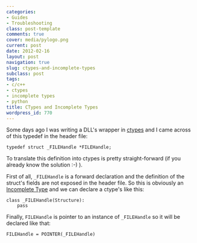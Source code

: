 ```yaml
---
categories:
- Guides
- Troubleshooting
class: post-template
comments: true
cover: media/pylogo.png
current: post
date: 2012-02-16
layout: post
navigation: true
slug: ctypes-and-incomplete-types
subclass: post
tags:
- c/c++
- ctypes
- incomplete types
- python
title: CTypes and Incomplete Types
wordpress_id: 770
---
```


Some days ago I was writing a DLL's wrapper in [ctypes](http://docs.python.org/library/ctypes.html) and I came across of this typedef in the header file:

    typedef struct _FILEHandle *FILEHandle;

To translate this definition into ctypes is pretty straight-forward (if you already know the solution :-) ).
<!-- more -->
First of all, `_FILEHandle` is a forward declaration and the definition of the struct's fields are not exposed in the header file. So this is obviously an [Incomplete Type](http://docs.python.org/library/ctypes.html#incomplete-types) and we can declare a ctype's like this:

    class _FILEHandle(Structure):
        pass

Finally, `FILEHandle` is pointer to an instance of `_FILEHandle` so it will be declared like that:

    FILEHandle = POINTER(_FILEHandle)

